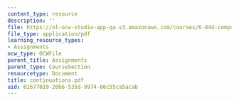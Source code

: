 ```yaml
---
content_type: resource
description: ''
file: https://ol-ocw-studio-app-qa.s3.amazonaws.com/courses/6-844-computability-theory-of-and-with-scheme-spring-2003/0167701920b6535d997466c55ca5acab_continuations.pdf
file_type: application/pdf
learning_resource_types:
- Assignments
ocw_type: OCWFile
parent_title: Assignments
parent_type: CourseSection
resourcetype: Document
title: continuations.pdf
uid: 01677019-20b6-535d-9974-66c55ca5acab
---
```

